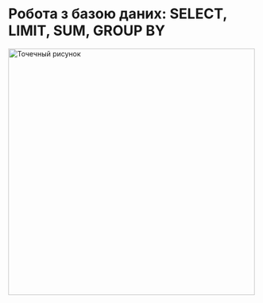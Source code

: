 # Робота з базою даних: SELECT, LIMIT, SUM, GROUP BY

<img width="496" alt="Точечный рисунок" src="https://github.com/user-attachments/assets/878d5f1b-b0b1-4559-b267-b8c94b5da205" />
